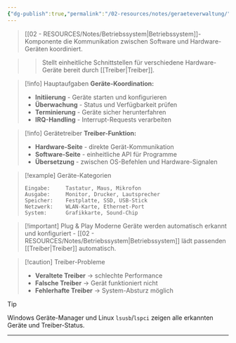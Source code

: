 ```yaml
---
{"dg-publish":true,"permalink":"/02-resources/notes/geraeteverwaltung/","tags":["software/betriebssystem","hardware/treiber"],"noteIcon":"","updated":"2025-09-16T23:41:26.000+02:00"}
---
```



> [[02 - RESOURCES/Notes/Betriebssystem\|Betriebssystem]]-Komponente die Kommunikation zwischen Software und Hardware-Geräten koordiniert.

>> Stellt einheitliche Schnittstellen für verschiedene Hardware-Geräte bereit durch [[Treiber\|Treiber]].

>[!info] Hauptaufgaben
>**Geräte-Koordination:**
>- **Initiierung** - Geräte starten und konfigurieren
>- **Überwachung** - Status und Verfügbarkeit prüfen
>- **Terminierung** - Geräte sicher herunterfahren
>- **IRQ-Handling** - Interrupt-Requests verarbeiten

>[!info] Gerätetreiber
>**Treiber-Funktion:**
>- **Hardware-Seite** - direkte Gerät-Kommunikation
>- **Software-Seite** - einheitliche API für Programme
>- **Übersetzung** - zwischen OS-Befehlen und Hardware-Signalen

>[!example] Geräte-Kategorien
>```
>Eingabe:     Tastatur, Maus, Mikrofon
>Ausgabe:     Monitor, Drucker, Lautsprecher  
>Speicher:    Festplatte, SSD, USB-Stick
>Netzwerk:    WLAN-Karte, Ethernet-Port
>System:      Grafikkarte, Sound-Chip
>```

>[!important] Plug & Play
>Moderne Geräte werden automatisch erkannt und konfiguriert - [[02 - RESOURCES/Notes/Betriebssystem\|Betriebssystem]] lädt passenden [[Treiber\|Treiber]] automatisch.

>[!caution] Treiber-Probleme
>- **Veraltete Treiber** → schlechte Performance
>- **Falsche Treiber** → Gerät funktioniert nicht
>- **Fehlerhafte Treiber** → System-Absturz möglich

>[!tip] 
>Windows Geräte-Manager und Linux `lsusb`/`lspci` zeigen alle erkannten Geräte und Treiber-Status.

---
